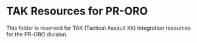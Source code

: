 # TAK Resources for PR-ORO

This folder is reserved for TAK (Tactical Assault Kit) integration resources for the PR-ORO division.
